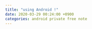 ```yaml
---
title: "using Android !"
date: 2020-03-29 00:24:00 +0900
categories: android private free note
---
```

